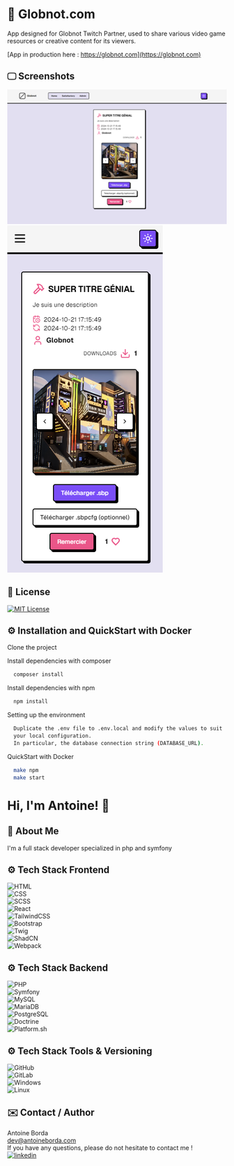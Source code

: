 
# 🎉 Globnot.com

App designed for Globnot Twitch Partner, used to share various video game resources or creative content for its viewers.

[App in production here : https://globnot.com](https://globnot.com)

## 🖵 Screenshots

![App Screenshot](/readmedesktop.png)
![App Screenshot](/readmemobile.png)

## 📌 License

[![MIT License](https://img.shields.io/badge/License-MIT-green.svg)](https://choosealicense.com/licenses/mit/)

## ⚙️ Installation and QuickStart with Docker

Clone the project

Install dependencies with composer

```bash
  composer install
```

Install dependencies with npm

```bash
  npm install
```

Setting up the environment

```bash
  Duplicate the .env file to .env.local and modify the values to suit 
  your local configuration.
  In particular, the database connection string (DATABASE_URL).
```

QuickStart with Docker

```bash
  make npm
  make start
```

# Hi, I'm Antoine! 👋  

## 🚀 About Me  

I'm a full stack developer specialized in php and symfony  

## ⚙️ Tech Stack Frontend
  
![HTML](https://img.shields.io/badge/HTML-E34F26?logo=html5&logoColor=white)  
![CSS](https://img.shields.io/badge/CSS-1572B6?logo=css3&logoColor=white)  
![SCSS](https://img.shields.io/badge/SCSS-CC6699?logo=sass&logoColor=white)  
![React](https://img.shields.io/badge/React-61DAFB?logo=react&logoColor=black)  
![TailwindCSS](https://img.shields.io/badge/TailwindCSS-06B6D4?logo=tailwindcss&logoColor=white)  
![Bootstrap](https://img.shields.io/badge/Bootstrap-7952B3?logo=bootstrap&logoColor=white)  
![Twig](https://img.shields.io/badge/Twig-339933?logo=twig&logoColor=white)  
![ShadCN](https://img.shields.io/badge/ShadCN-000000?logo=shadcn&logoColor=white)  
![Webpack](https://img.shields.io/badge/Webpack-8DD6F9?logo=webpack&logoColor=black)  

## ⚙️ Tech Stack Backend  
  
![PHP](https://img.shields.io/badge/PHP-8.0-777BB4?logo=php&logoColor=white)  
![Symfony](https://img.shields.io/badge/Symfony-7.0-000000?logo=symfony&logoColor=white)  
![MySQL](https://img.shields.io/badge/MySQL-4479A1?logo=mysql&logoColor=white)  
![MariaDB](https://img.shields.io/badge/MariaDB-003545?logo=mariadb&logoColor=white)  
![PostgreSQL](https://img.shields.io/badge/PostgreSQL-336791?logo=postgresql&logoColor=white)  
![Doctrine](https://img.shields.io/badge/Doctrine-FF6347?logo=doctrine&logoColor=white)  
![Platform.sh](https://img.shields.io/badge/Platform.sh-000000?logo=platformdotsh&logoColor=white)  
  
## ⚙️ Tech Stack Tools & Versioning  
  
![GitHub](https://img.shields.io/badge/GitHub-181717?logo=github&logoColor=white)  
![GitLab](https://img.shields.io/badge/GitLab-FCA121?logo=gitlab&logoColor=white)  
![Windows](https://img.shields.io/badge/Windows-0078D6?logo=windows&logoColor=white)  
![Linux](https://img.shields.io/badge/Linux-FCC624?logo=linux&logoColor=black)  

## ✉️ Contact / Author
  
Antoine Borda  
[dev@antoineborda.com](mailto:pro@antoineborda.com)  
If you have any questions, please do not hesitate to contact me !  
[![linkedin](https://img.shields.io/badge/linkedin-0A66C2?style=for-the-badge&logo=linkedin&logoColor=white)](https://www.linkedin.com/in/antoineborda/)
